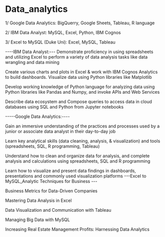 # Data_analytics

1/ Google Data  Analytics: BigQuerry, Google Sheets, Tableau, R language

2/ IBM Data Analyst: MySQL, Excel, Python, IBM Cognos

3/ Excel to MySQL (Duke Uni): Excel, MySQL, Tableau

----IBM Data Analyst:---
Demonstrate proficiency in using spreadsheets and utilizing Excel to perform a variety of data analysis tasks like data wrangling and data mining

Create various charts and plots in Excel & work with IBM Cognos Analytics to build dashboards. Visualize data using Python libraries like Matplotlib

Develop working knowledge of Python language for analyzing data using Python libraries like Pandas and Numpy, and invoke APIs and Web Services

Describe data ecosystem and Compose queries to access data in cloud databases using SQL and Python from Jupyter notebooks

-----Google Data  Analytics:----

Gain an immersive understanding of the practices and processes used by a junior or associate data analyst in their day-to-day job

Learn key analytical skills (data cleaning, analysis, & visualization) and tools (spreadsheets, SQL, R programming, Tableau) 

Understand how to clean and organize data for analysis, and complete analysis and calculations using spreadsheets, SQL and R programming

Learn how to visualize and present data findings in dashboards, presentations and commonly used visualization platforms
---Excel to MySQL_Analytic Techniques for Business ---

Business Metrics for Data-Driven Companies

Mastering Data Analysis in Excel

Data Visualization and Communication with Tableau

Managing Big Data with MySQL

Increasing Real Estate Management Profits: Harnessing Data Analytics
